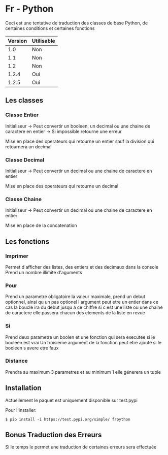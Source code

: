 # Fr - Python

Ceci est une tentative de traduction des classes de base Python, de certaines conditions et certaines fonctions

|Version|Utilisable|
|-------|----------|
|  1.0  |    Non   |
|  1.1  |    Non   |
|  1.2  |    Non   |
| 1.2.4 |    Oui   |
| 1.2.5 |    Oui   |


## Les classes


### Classe Entier

Initialiseur -> Peut convertir un booleen, un decimal ou une chaine de caractere en entier
             -> Si impossible retourne une erreur

Mise en place des operateurs qui retourne un entier sauf la division qui retournera un decimal

### Classe Decimal

Initialiseur -> Peut convertir un decimal ou une chaine de caractere en entier

Mise en place des operateurs qui retourne un decimal

### Classe Chaine

Initialiseur -> Peut convertir un decimal ou une chaine de caractere en entier

Mise en place de la concatenation

## Les fonctions

### Imprimer

Permet d afficher des listes, des entiers et des decimaux dans la console
Prend un nombre illimite d'aguments

### Pour

Prend un parametre obligatoire la valeur maximale, prend un debut optionnel, ainsi qu un pas optionel
l argument peut etre un entier dans ce cas la boucle ira du debut jusqu a ce chiffre
si c est une liste ou une chaine de caractere elle passera chacun des elements de la liste en revue

### Si

Prend deux parametre un boolen et une fonction qui sera executee si le booleen est vrai
Un troisieme argument de la fonction peut etre ajoute si le booleen s avere etre faux

### Distance

Prendra au maximum 3 parametres et au minimum 1 elle génerera un tuple

## Installation

Actuellement le paquet est uniquement disponible sur test.pypi

Pour l'installer:

```
$ pip install -i https://test.pypi.org/simple/ frpython
```

## Bonus Traduction des Erreurs

Si le temps le permet une traduction de certaines erreurs sera effectuée